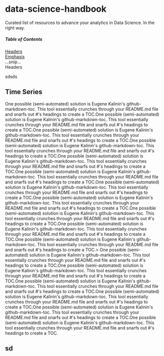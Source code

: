 # data-science-handbook
Curated list of resources to advance your analytics in Data Science. In the right way. 



##### Table of Contents  
[Headers](#headers)  
[Emphasis](#emphasis)  
...snip...    
<a name="sd">Headers</a>

sdsds
## Time Series 
One possible (semi-automated) solution is Eugene Kalinin's github-markdown-toc. This tool essentially crunches through your README.md file and snarfs out #'s headings to create a TOC.One possible (semi-automated) solution is Eugene Kalinin's github-markdown-toc. This tool essentially crunches through your README.md file and snarfs out #'s headings to create a TOC.One possible (semi-automated) solution is Eugene Kalinin's github-markdown-toc. This tool essentially crunches through your README.md file and snarfs out #'s headings to create a TOC.One possible (semi-automated) solution is Eugene Kalinin's github-markdown-toc. This tool essentially crunches through your README.md file and snarfs out #'s headings to create a TOC.One possible (semi-automated) solution is Eugene Kalinin's github-markdown-toc. This tool essentially crunches through your README.md file and snarfs out #'s headings to create a TOC.One possible (semi-automated) solution is Eugene Kalinin's github-markdown-toc. This tool essentially crunches through your README.md file and snarfs out #'s headings to create a TOC.One possible (semi-automated) solution is Eugene Kalinin's github-markdown-toc. This tool essentially crunches through your README.md file and snarfs out #'s headings to create a TOC.One possible (semi-automated) solution is Eugene Kalinin's github-markdown-toc. This tool essentially crunches through your README.md file and snarfs out #'s headings to create a TOC.One possible (semi-automated) solution is Eugene Kalinin's github-markdown-toc. This tool essentially crunches through your README.md file and snarfs out #'s headings to create a TOC.One possible (semi-automated) solution is Eugene Kalinin's github-markdown-toc. This tool essentially crunches through your README.md file and snarfs out #'s headings to create a TOC.One possible (semi-automated) solution is Eugene Kalinin's github-markdown-toc. This tool essentially crunches through your README.md file and snarfs out #'s headings to create a TOC.>
One possible (semi-automated) solution is Eugene Kalinin's github-markdown-toc. This tool essentially crunches through your README.md file and snarfs out #'s headings to create a TOC.One possible (semi-automated) solution is Eugene Kalinin's github-markdown-toc. This tool essentially crunches through your README.md file and snarfs out #'s headings to create a TOC.One possible (semi-automated) solution is Eugene Kalinin's github-markdown-toc. This tool essentially crunches through your README.md file and snarfs out #'s headings to create a TOC.One possible (semi-automated) solution is Eugene Kalinin's github-markdown-toc. This tool essentially crunches through your README.md file and snarfs out #'s headings to create a TOC.One possible (semi-automated) solution is Eugene Kalinin's github-markdown-toc. This tool essentially crunches through your README.md file and snarfs out #'s headings to create a TOC.One possible (semi-automated) solution is Eugene Kalinin's github-markdown-toc. This tool essentially crunches through your README.md file and snarfs out #'s headings to create a TOC.

## sd